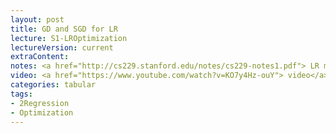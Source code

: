 ```yaml
---
layout: post
title: GD and SGD for LR
lecture: S1-LROptimization
lectureVersion: current
extraContent:
notes: <a href="http://cs229.stanford.edu/notes/cs229-notes1.pdf"> LR more </a> + <a href="https://web.stanford.edu/~hastie/ElemStatLearn/">ELS Ch3.2</a> + <a href="https://arxiv.org/abs/1609.04747"> more SGD </a>
video: <a href="https://www.youtube.com/watch?v=KO7y4Hz-ouY"> video</a>
categories: tabular
tags:
- 2Regression
- Optimization
---
```

